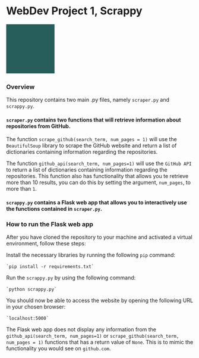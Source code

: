 # WebDev Project 1, Scrappy

![Optional Text](readme_images/test.png)

### Overview

This repository contains two main .py files, namely `scraper.py` and `scrappy.py`.

#### `scraper.py` contains two functions that will retrieve information about repositories from GitHub. 

The function `scrape_github(search_term, num_pages = 1)` will use the `BeautifulSoup` library to scrape the GitHub website and return a list of     dictionaries containing information regarding the repositories.

The function `github_api(search_term, num_pages=1)` will use the `GitHub API` to return a list of dictionaries containing information regarding the repositories. This function also has functionality that allows you te retrieve more than 10 results, you can do this by setting the argument, `num_pages`, to more than `1`.

#### `scrappy.py` contains a Flask web app that allows you to interactively use the functions contained in `scraper.py`.

### How to run the Flask web app

After you have cloned the repository to your machine and activated a virtual environment, follow these steps:

Install the necessary libraries by running the following `pip` command:

    `pip install -r requirements.txt`

Run the `scrappy.py` by using the following command:

    `python scrappy.py`

You should now be able to access the website by opening the following URL in your chosen browser:

    `localhost:5000`

The Flask web app does not display any information from the `github_api(search_term, num_pages=1)` or `scrape_github(search_term, num_pages = 1)` functions that has a return value of `None`. This is to mimic the functionality you would see on `github.com`.